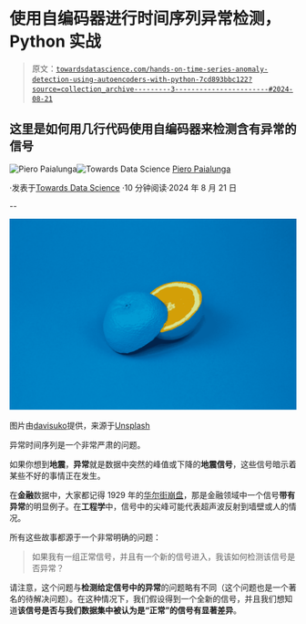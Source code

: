 # 使用自编码器进行时间序列异常检测，Python 实战

> 原文：[`towardsdatascience.com/hands-on-time-series-anomaly-detection-using-autoencoders-with-python-7cd893bbc122?source=collection_archive---------3-----------------------#2024-08-21`](https://towardsdatascience.com/hands-on-time-series-anomaly-detection-using-autoencoders-with-python-7cd893bbc122?source=collection_archive---------3-----------------------#2024-08-21)

## 这里是如何用几行代码使用自编码器来检测含有异常的信号

[](https://piero-paialunga.medium.com/?source=post_page---byline--7cd893bbc122--------------------------------)![Piero Paialunga](https://piero-paialunga.medium.com/?source=post_page---byline--7cd893bbc122--------------------------------)[](https://towardsdatascience.com/?source=post_page---byline--7cd893bbc122--------------------------------)![Towards Data Science](https://towardsdatascience.com/?source=post_page---byline--7cd893bbc122--------------------------------) [Piero Paialunga](https://piero-paialunga.medium.com/?source=post_page---byline--7cd893bbc122--------------------------------)

·发表于[Towards Data Science](https://towardsdatascience.com/?source=post_page---byline--7cd893bbc122--------------------------------) ·10 分钟阅读·2024 年 8 月 21 日

--

![](img/251a13a7ec986cf0706c0a18822430a1.png)

图片由[davisuko](https://unsplash.com/@davisuko?utm_content=creditCopyText&utm_medium=referral&utm_source=unsplash)提供，来源于[Unsplash](https://unsplash.com/photos/blue-lemon-sliced-into-two-halves-5E5N49RWtbA?utm_content=creditCopyText&utm_medium=referral&utm_source=unsplash)

异常时间序列是一个非常严肃的问题。

如果你想到**地震**，**异常**就是数据中突然的峰值或下降的**地震信号**，这些信号暗示着某些不好的事情正在发生。

在**金融**数据中，大家都记得 1929 年的[华尔街崩盘](https://en.wikipedia.org/wiki/Wall_Street_Crash_of_1929)，那是金融领域中一个信号**带有异常**的明显例子。在**工程学**中，信号中的尖峰可能代表超声波反射到墙壁或人的情况。

所有这些故事都源于一个非常明确的问题：

> 如果我有一组正常信号，并且有一个新的信号进入，我该如何检测该信号是否异常？

请注意，这个问题与**检测给定信号中的异常**的问题略有不同（这个问题也是一个著名的待解决问题）。在这种情况下，我们假设得到一个全新的信号，并且我们想知道**该信号是否与我们数据集中被认为是“正常”的信号有显著差异**。
